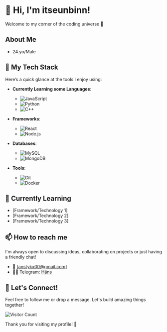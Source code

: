 # 👋 Hi, I'm itseunbinn!

Welcome to my corner of the coding universe 🌌

## About Me
- 24.yo/Male

## 🚀 My Tech Stack
Here’s a quick glance at the tools I enjoy using:

- **Currently Learning some Languages**: 
  - ![JavaScript](https://img.shields.io/badge/-JavaScript-black?style=flat-square&logo=javascript) 
  - ![Python](https://img.shields.io/badge/-Python-black?style=flat-square&logo=python) 
  - ![C++](https://img.shields.io/badge/-C++-black?style=flat-square&logo=c)

- **Frameworks**: 
  - ![React](https://img.shields.io/badge/-React-black?style=flat-square&logo=react) 
  - ![Node.js](https://img.shields.io/badge/-Node.js-black?style=flat-square&logo=nodedotjs)

- **Databases**: 
  - ![MySQL](https://img.shields.io/badge/-MySQL-black?style=flat-square&logo=mysql) 
  - ![MongoDB](https://img.shields.io/badge/-MongoDB-black?style=flat-square&logo=mongodb)

- **Tools**: 
  - ![Git](https://img.shields.io/badge/-Git-black?style=flat-square&logo=git) 
  - ![Docker](https://img.shields.io/badge/-Docker-black?style=flat-square&logo=docker)

## 🌱 Currently Learning
- [Framework/Technology 1]
- [Framework/Technology 2]
- [Framework/Technology 3]
  
## 📫 How to reach me
I'm always open to discussing ideas, collaborating on projects or just having a friendly chat!

- 📧 [anstykx00@gmail.com]
- 😶‍🌫️ Telegram: [Häns](https://t.me/noticesa)

## 🤝 Let's Connect!
Feel free to follow me or drop a message. Let's build amazing things together!

![Visitor Count](https://visitor-badge.glitch.me/badge?page_id=yourusername.profile)

Thank you for visiting my profile! 🎉
